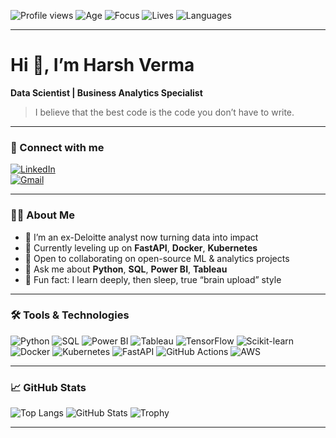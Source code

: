 <!--––––––––––––––––––––––––––––––––––––––––––––––––––––––––––––––––––––––––––––––––––––––––––––––-->
<!--  Profile badges                                                                                -->
<!--––––––––––––––––––––––––––––––––––––––––––––––––––––––––––––––––––––––––––––––––––––––––––––––-->
![Profile views](https://komarev.com/ghpvc/?username=Vermahash&color=brightgreen)
![Age](https://img.shields.io/badge/Age-26-blue?style=flat-square&logo=birthdaycake)
![Focus](https://img.shields.io/badge/Focus-Data%20Analytics%20%7C%20ML-green?style=flat-square)
![Lives](https://img.shields.io/badge/Lives-Uniondale%2C%20NY-orange?style=flat-square)
![Languages](https://img.shields.io/badge/Languages-English%20%7C%20Hindi-lightgrey?style=flat-square)
<!-- Profile Views -->

---

# Hi 👋, I’m Harsh Verma  
**Data Scientist | Business Analytics Specialist**

> I believe that the best code is the code you don’t have to write.

---

### 🔗 Connect with me
[![LinkedIn](https://img.shields.io/badge/LinkedIn-Harsh%20Verma-blue?style=flat-square&logo=linkedin&logoColor=white)](https://www.linkedin.com/in/veharsh)  
[![Gmail](https://img.shields.io/badge/Gmail-hverma4@pride.hofstra.edu-red?style=flat-square&logo=gmail&logoColor=white)](mailto:hverma4@pride.hofstra.edu)

---

### 👨‍💻 About Me
- 🔭 I’m an ex-Deloitte analyst now turning data into impact  
- 🌱 Currently leveling up on **FastAPI**, **Docker**, **Kubernetes**  
- 👯 Open to collaborating on open-source ML & analytics projects  
- 💬 Ask me about **Python**, **SQL**, **Power BI**, **Tableau**  
- 🚀 Fun fact: I learn deeply, then sleep, true “brain upload” style

---

### 🛠️ Tools & Technologies
![Python](https://img.shields.io/badge/Python-3776AB?style=flat-square&logo=python&logoColor=white)
![SQL](https://img.shields.io/badge/SQL-00758F?style=flat-square&logo=mysql&logoColor=white)
![Power BI](https://img.shields.io/badge/PowerBI-FFBB00?style=flat-square&logo=power-bi&logoColor=white)
![Tableau](https://img.shields.io/badge/Tableau-4E91CF?style=flat-square&logo=tableau&logoColor=white)
![TensorFlow](https://img.shields.io/badge/TensorFlow-FF6F00?style=flat-square&logo=tensorflow&logoColor=white)
![Scikit-learn](https://img.shields.io/badge/scikit--learn-F7931E?style=flat-square&logo=scikit-learn&logoColor=white)
![Docker](https://img.shields.io/badge/Docker-2496ED?style=flat-square&logo=docker&logoColor=white)
![Kubernetes](https://img.shields.io/badge/Kubernetes-326CE5?style=flat-square&logo=kubernetes&logoColor=white)
![FastAPI](https://img.shields.io/badge/FastAPI-009688?style=flat-square&logo=fastapi&logoColor=white)
![GitHub Actions](https://img.shields.io/badge/GitHub_Actions-2088FF?style=flat-square&logo=github-actions&logoColor=white)
![AWS](https://img.shields.io/badge/AWS-232F3E?style=flat-square&logo=amazon-aws&logoColor=white)

---

### 📈 GitHub Stats
![Top Langs](https://github-readme-stats.vercel.app/api/top-langs/?username=Vermahash&layout=compact&theme=dark)
![GitHub Stats](https://github-readme-stats.vercel.app/api?username=Vermahash&show_icons=true&theme=dark)
![Trophy](https://github-profile-trophy.vercel.app/?username=Vermahash&theme=dark&column=7)

---


